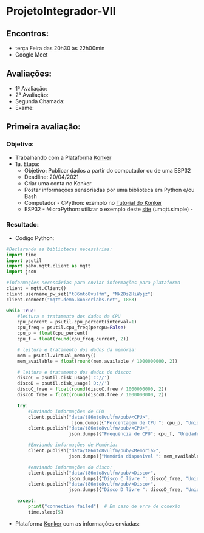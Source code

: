 # ProjetoIntegrador-VII
## Encontros:
* terça Feira das 20h30 às 22h00min
* Google Meet

## Avaliações:
* 1ª Avaliação:
* 2º Avaliação:
* Segunda Chamada:
* Exame:

## Primeira avaliação:
 ### Objetivo:
 * Trabalhando com a Plataforma [Konker](http://www.konkerlabs.com/)
  * 1a. Etapa: 
    * Objetivo: Publicar dados a partir do computador ou de uma ESP32
    * Deadline: 20/04/2021
    * Criar uma conta no Konker
    * Postar informações sensoriadas por uma biblioteca em Python e/ou Bash
    * Computador - CPython: exemplo no [Tutorial do Konker](https://konker.atlassian.net/wiki/spaces/DEV/pages/28180518/Guia+de+Uso+da+Plataforma+Konker)
    * ESP32 - MicroPython: utilizar o exemplo deste [site](https://mjrobot.org/2018/06/13/iot-feito-facil-esp-micropython-mqtt-thingspeak/) (umqtt.simple) - 
 
 ### Resultado:
* Código Python:
~~~python
#Declarando as bibliotecas necessárias:
import time
import psutil
import paho.mqtt.client as mqtt
import json

#informações necessárias para enviar informações para plataforma
client = mqtt.Client()
client.username_pw_set("t86mto8vulfm", "Nk2DsZHiWpjz")
client.connect("mqtt.demo.konkerlabs.net", 1883)

while True:
    #leitura e tratamento dos dados da CPU
    cpu_percent = psutil.cpu_percent(interval=1)
    cpu_freq = psutil.cpu_freq(percpu=False)
    cpu_p = float(cpu_percent)
    cpu_f = float(round(cpu_freq.current, 2))

    # leitura e tratamento dos dados da memória:
    mem = psutil.virtual_memory()
    mem_available = float(round(mem.available / 1000000000, 2))

    # leitura e tratamento dos dados do disco:
    discoC = psutil.disk_usage('C://')
    discoD = psutil.disk_usage('D://')
    discoC_free = float(round(discoC.free / 1000000000, 2))
    discoD_free = float(round(discoD.free / 1000000000, 2))

    try:
        #Enviando informações de CPU
        client.publish("data/t86mto8vulfm/pub/<CPU>",
                        json.dumps({"Porcentagem de CPU ": cpu_p, "Unidade": "%"}))
        client.publish("data/t86mto8vulfm/pub/<CPU>",
                       json.dumps({"Frequência de CPU": cpu_f, "Unidade": "Hz"}))

        #Enviando informações de Memória:
        client.publish("data/t86mto8vulfm/pub/<Memoria>",
                       json.dumps({"Memória disponivel ": mem_available, "Unidade": "GB"}))

        #enviando Informações do disco:
        client.publish("data/t86mto8vulfm/pub/<Disco>",
                       json.dumps({"Disco C livre ": discoC_free, "Unidade": "GB"}))
        client.publish("data/t86mto8vulfm/pub/<Disco>",
                       json.dumps({"Disco D livre ": discoD_free, "Unidade": "GB"}))

    except:
        print("connection failed")  # Em caso de erro de conexão
        time.sleep(5)
~~~
*  Plataforma [Konker](https://demo.konkerlabs.net/registry/devices/p1ck2t84@p1ck2t84/0e0e588e-6fb4-49a1-813f-2b39f01dc71d/events) com as informações enviadas:


